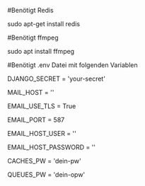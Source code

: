 #Benötigt Redis 

sudo apt-get install redis

#Benötigt ffmpeg

sudo apt install ffmpeg

#Benötigt .env Datei mit folgenden Variablen

DJANGO_SECRET = 'your-secret'

MAIL_HOST = ''

EMAIL_USE_TLS = True

EMAIL_PORT = 587

EMAIL_HOST_USER = ''

EMAIL_HOST_PASSWORD = ''

CACHES_PW = 'dein-pw'

QUEUES_PW = 'dein-opw'
